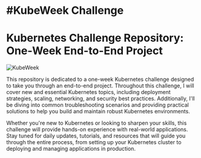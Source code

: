 # #KubeWeek Challenge

# **Kubernetes Challenge Repository: One-Week End-to-End Project**

![KubeWeek](https://i.ibb.co/Drbc8mT/KubeWeek.png)

This repository is dedicated to a one-week Kubernetes challenge designed to take you through an end-to-end project. Throughout this challenge, I will cover new and essential Kubernetes topics, including deployment strategies, scaling, networking, and security best practices. Additionally, I'll be diving into common troubleshooting scenarios and providing practical solutions to help you build and maintain robust Kubernetes environments.

Whether you're new to Kubernetes or looking to sharpen your skills, this challenge will provide hands-on experience with real-world applications. Stay tuned for daily updates, tutorials, and resources that will guide you through the entire process, from setting up your Kubernetes cluster to deploying and managing applications in production.

